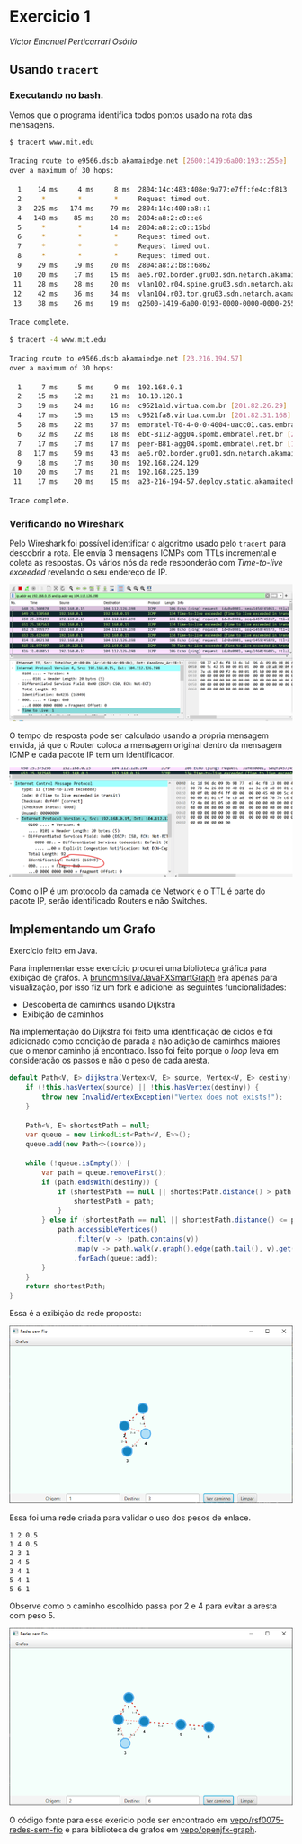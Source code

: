 # Exercicio 1

_Victor Emanuel Perticarrari Osório_

## Usando `tracert`

### Executando no bash.

Vemos que o programa identifica todos pontos usado na rota das mensagens.

```bash
$ tracert www.mit.edu

Tracing route to e9566.dscb.akamaiedge.net [2600:1419:6a00:193::255e]
over a maximum of 30 hops:

  1    14 ms     4 ms     8 ms  2804:14c:483:408e:9a77:e7ff:fe4c:f813
  2     *        *        *     Request timed out.
  3   225 ms   174 ms    79 ms  2804:14c:400:a8::1
  4   148 ms    85 ms    28 ms  2804:a8:2:c0::e6
  5     *        *       14 ms  2804:a8:2:c0::15bd
  6     *        *        *     Request timed out.
  7     *        *        *     Request timed out.
  8     *        *        *     Request timed out.
  9    29 ms    19 ms    20 ms  2804:a8:2:b8::6862
 10    20 ms    17 ms    15 ms  ae5.r02.border.gru03.sdn.netarch.akamai.com [2600:1488:c000::19]
 11    28 ms    28 ms    20 ms  vlan102.r04.spine.gru03.sdn.netarch.akamai.com [2600:1419:6e00:305::1]
 12    42 ms    36 ms    34 ms  vlan104.r03.tor.gru03.sdn.netarch.akamai.com [2600:1419:6e00:703::1]
 13    38 ms    26 ms    19 ms  g2600-1419-6a00-0193-0000-0000-0000-255e.deploy.static.akamaitechnologies.com [2600:1419:6a00:193::255e]

Trace complete.
```

```bash
$ tracert -4 www.mit.edu

Tracing route to e9566.dscb.akamaiedge.net [23.216.194.57]
over a maximum of 30 hops:

  1     7 ms     5 ms     9 ms  192.168.0.1
  2    15 ms    12 ms    21 ms  10.10.128.1
  3    19 ms    24 ms    16 ms  c9521a1d.virtua.com.br [201.82.26.29]
  4    17 ms    15 ms    15 ms  c9521fa8.virtua.com.br [201.82.31.168]
  5    28 ms    22 ms    37 ms  embratel-T0-4-0-0-4004-uacc01.cas.embratel.net.br [200.213.139.1]
  6    32 ms    22 ms    18 ms  ebt-B112-agg04.spomb.embratel.net.br [200.230.243.86]
  7    17 ms    17 ms    17 ms  peer-B81-agg04.spomb.embratel.net.br [189.23.129.74]
  8   117 ms    59 ms    43 ms  ae6.r02.border.gru01.sdn.netarch.akamai.com [23.203.159.19]
  9    18 ms    17 ms    30 ms  192.168.224.129
 10    20 ms    17 ms    21 ms  192.168.225.139
 11    17 ms    20 ms    15 ms  a23-216-194-57.deploy.static.akamaitechnologies.com [23.216.194.57]

Trace complete.
```

### Verificando no Wireshark

Pelo Wireshark foi possível identificar o algoritmo usado pelo `tracert` para descobrir a rota. Ele envia 3 mensagens ICMPs com TTLs incremental e coleta as respostas. Os vários nós da rede responderão com _Time-to-live exceeded_ revelando o seu endereço de IP. 

![Print do Wireshark](../resources/tracert.png)

O tempo de resposta pode ser calculado usando a própria mensagem envida, já que o Router coloca a mensagem original dentro da mensagem ICMP e cada pacote IP tem um identificador.

![Print do Wireshark](../resources/tracert-2.png)

Como o IP é um protocolo da camada de Network e o TTL é parte do pacote IP, serão identificado Routers e não Switches.

## Implementando um Grafo

Exercício feito em Java.

Para implementar esse exercício procurei uma biblioteca gráfica para exibição de grafos. A [brunomnsilva/JavaFXSmartGraph](https://github.com/brunomnsilva/JavaFXSmartGraph) era apenas para visualização, por isso fiz um fork e adicionei as seguintes funcionalidades: 

* Descoberta de caminhos usando Dijkstra
* Exibição de caminhos

Na implementação do Dijkstra foi feito uma identificação de ciclos e foi adicionado como condição de parada a não adição de caminhos maiores que o menor caminho já encontrado. Isso foi feito porque o _loop_ leva em consideração os passos e não o peso de cada aresta.

```java
default Path<V, E> dijkstra(Vertex<V, E> source, Vertex<V, E> destiny) {
    if (!this.hasVertex(source) || !this.hasVertex(destiny)) {
        throw new InvalidVertexException("Vertex does not exists!");
    }

    Path<V, E> shortestPath = null;
    var queue = new LinkedList<Path<V, E>>();
    queue.add(new Path<>(source));

    while (!queue.isEmpty()) {
        var path = queue.removeFirst();
        if (path.endsWith(destiny)) {
            if (shortestPath == null || shortestPath.distance() > path.distance()) {
                shortestPath = path;
            }
        } else if (shortestPath == null || shortestPath.distance() <= path.distance()) {
            path.accessibleVertices()
                .filter(v -> !path.contains(v))
                .map(v -> path.walk(v.graph().edge(path.tail(), v).get()))
                .forEach(queue::add);
        }
    }
    return shortestPath;
}
```

Essa é a exibição da rede proposta:

![Rede proposta](../resources/grafo-1.png)

Essa foi uma rede criada para validar o uso dos pesos de enlace. 

```
1 2 0.5
1 4 0.5
2 3 1
2 4 5
3 4 1
5 4 1
5 6 1
```

Observe como o caminho escolhido passa por 2 e 4 para evitar a aresta com peso 5.

![Rede de exemplo](../resources/grafo-2.png)

O código fonte para esse exericio pode ser encontrado em [vepo/rsf0075-redes-sem-fio](https://github.com/vepo/rsf0075-redes-sem-fio) e para biblioteca de grafos em [vepo/openjfx-graph](https://github.com/vepo/openjfx-graph).